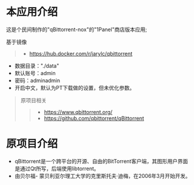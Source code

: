 
# 本应用介绍
这是个民间制作的"qBittorrent-nox"的"1Panel"商店版本应用;

基于镜像
> - https://hub.docker.com/r/jarylc/qbittorrent

- 数据目录："./data"
- 默认账号：admin
- 密码：adminadmin
- 开启中文，默认为PT下载做的设置，但未优化参数。

> 原项目相关
>> - https://www.qbittorrent.org/
>> - https://github.com/qbittorrent/qBittorrent

# 原项目介绍

- qBittorrent是一个跨平台的开源、自由的BitTorrent客户端，其图形用户界面是通过Qt所写，后端使用libtorrent。
- 由贝尔福- 蒙贝利亚尔理工大学的克里斯托夫·迪梅，在2006年3月开始开发。